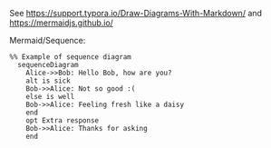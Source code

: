 See https://support.typora.io/Draw-Diagrams-With-Markdown/ and https://mermaidjs.github.io/


Mermaid/Sequence:

~~~mermaid
%% Example of sequence diagram
  sequenceDiagram
    Alice->>Bob: Hello Bob, how are you?
    alt is sick
    Bob->>Alice: Not so good :(
    else is well
    Bob->>Alice: Feeling fresh like a daisy
    end
    opt Extra response
    Bob->>Alice: Thanks for asking
    end
~~~
